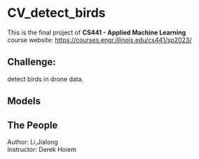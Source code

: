 # CV_detect_birds
This is the final project of **CS441 - Applied Machine Learning**\
course website: https://courses.engr.illinois.edu/cs441/sp2023/
## Challenge:  
detect birds in drone data. 
## Models

## The People
Author: Li,Jialong\
Instructor: Derek Hoiem


